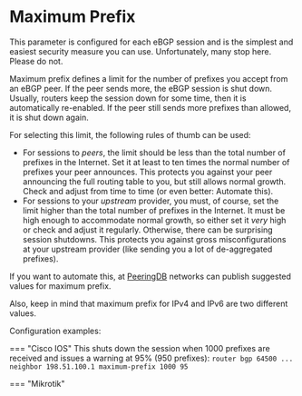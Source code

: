 # Maximum Prefix

This parameter is configured for each eBGP session and is the simplest and easiest security measure you can use. Unfortunately, many stop here. Please do not.

Maximum prefix defines a limit for the number of prefixes you accept from an eBGP peer. If the peer sends more, the eBGP session is shut down. Usually, routers keep the session down for some time, then it is automatically re-enabled. If the peer still sends more prefixes than allowed, it is shut down again.

For selecting this limit, the following rules of thumb can be used:

- For sessions to *peers*, the limit should be less than the total number of prefixes in the Internet. Set it at least to ten times the normal number of prefixes your peer announces. This protects you against your peer announcing the full routing table to you, but still allows normal growth. Check and adjust from time to time (or even better: Automate this).
- For sessions to your *upstream* provider, you must, of course, set the limit higher than the total number of prefixes in the Internet. It must be high enough to accommodate normal growth, so either set it *very* high or check and adjust it regularly. Otherwise, there can be surprising session shutdowns. This protects you against gross misconfigurations at your upstream provider (like sending you a lot of de-aggregated prefixes).

If you want to automate this, at [PeeringDB](https://peeringdb.com) networks can publish suggested values for maximum prefix.

Also, keep in mind that maximum prefix for IPv4 and IPv6 are two different values.

Configuration examples:

=== "Cisco IOS"
    This shuts down the session when 1000 prefixes are received and issues a warning at 95% (950 prefixes):
    ```
    router bgp 64500
    ...
    neighbor 198.51.100.1 maximum-prefix 1000 95
    ```

=== "Mikrotik"

